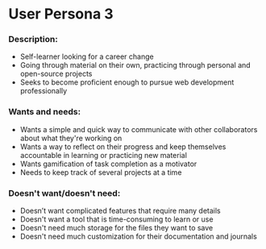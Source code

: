 # User Persona 3

### Description:

- Self-learner looking for a career change
- Going through material on their own, practicing through personal and open-source projects
- Seeks to become proficient enough to pursue web development professionally

### Wants and needs:

- Wants a simple and quick way to communicate with other collaborators about what they're working on
- Wants a way to reflect on their progress and keep themselves accountable in learning or practicing new material
- Wants gamification of task completion as a motivator
- Needs to keep track of several projects at a time

### Doesn't want/doesn't need:

- Doesn’t want complicated features that require many details
- Doesn't want a tool that is time-consuming to learn or use
- Doesn't need much storage for the files they want to save
- Doesn't need much customization for their documentation and journals
